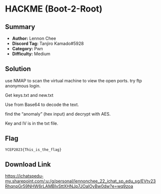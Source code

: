 # HACKME (Boot-2-Root)

## Summary

- **Author:** Lennon Chee
- **Discord Tag:** Tanjiro Kamado#5928
- **Category:** Pwn 
- **Difficulty:** Medium

## Solution

use NMAP to scan the virtual machine to view the open ports. try ftp anonymous login. 

Get keys.txt and new.txt

Use from Base64 to decode the text.

find the “anomaly” (hex input) and decrypt with AES.

Key and IV is in the txt file.

## Flag

```
YCEP2023{This_is_the_flag}
```

## Download Link
https://ichatspedu-my.sharepoint.com/:u:/g/personal/lennonchee_22_ichat_sp_edu_sg/EVtv23RhqnpGr59NHW6rLAMBIvSttXHNJp7JOalOyBw0dw?e=wq9zoa